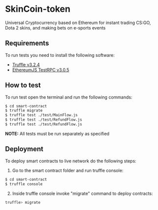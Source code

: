 # SkinCoin-token

Universal Cryptocurrency based on Ethereum for instant trading CS:GO, Dota 2 skins, and making bets on e-sports events

## Requirements

To run tests you need to install the following software:

- [Truffle v3.2.4](https://github.com/trufflesuite/truffle-core)
- [EthereumJS TestRPC v3.0.5](https://github.com/ethereumjs/testrpc)

## How to test

To run test open the terminal and run the following commands:

```sh
$ cd smart-contract
$ truffle migrate
$ truffle test ./test/MainFlow.js
$ truffle test ./test/RefundFlow.js
$ truffle test ./test/RefundFlow.js
```

**NOTE:** All tests must be run separately as specified

## Deployment

To deploy smart contracts to live network do the following steps:
1. Go to the smart contract folder and run truffle console:
```sh
$ cd smart-contract
$ truffle console
```
2. Inside truffle console invoke "migrate" command to deploy contracts:
```sh
truffle> migrate
```